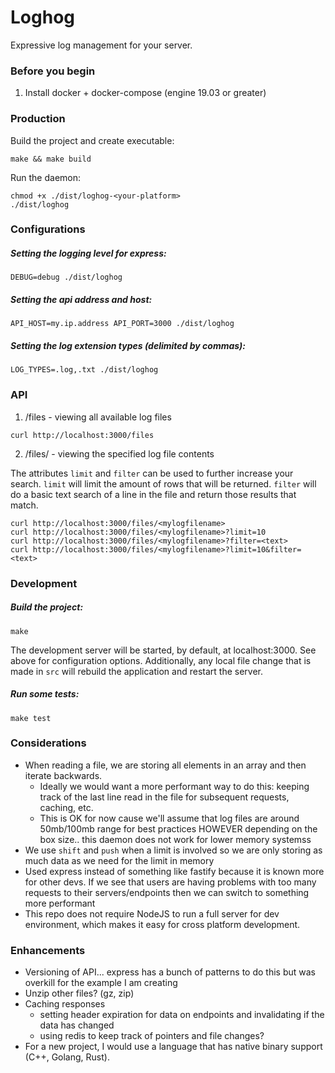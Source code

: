 # Loghog

Expressive log management for your server.

### Before you begin

1. Install docker + docker-compose (engine 19.03 or greater)

### Production

Build the project and create executable:
```
make && make build
```

Run the daemon:
```
chmod +x ./dist/loghog-<your-platform>
./dist/loghog
```

### Configurations

##### Setting the logging level for express:
```
DEBUG=debug ./dist/loghog
```

##### Setting the api address and host:
```
API_HOST=my.ip.address API_PORT=3000 ./dist/loghog
```

##### Setting the log extension types (delimited by commas):
```
LOG_TYPES=.log,.txt ./dist/loghog
```

### API

1. /files - viewing all available log files
```
curl http://localhost:3000/files
```

2. /files/<filename> - viewing the specified log file contents

The attributes `limit` and `filter` can be used to further increase your search. `limit` will limit the amount of rows that will be returned. `filter` will do a basic text search of a line in the file and return those results that match.

```
curl http://localhost:3000/files/<mylogfilename>
curl http://localhost:3000/files/<mylogfilename>?limit=10
curl http://localhost:3000/files/<mylogfilename>?filter=<text>
curl http://localhost:3000/files/<mylogfilename>?limit=10&filter=<text>
```

### Development

##### Build the project:
```
make
```

The development server will be started, by default, at localhost:3000. See above for configuration options. Additionally, any local file change that is made in `src` will rebuild the application and restart the server.

##### Run some tests:
```
make test
```

### Considerations

- When reading a file, we are storing all elements in an array and then iterate backwards.
    - Ideally we would want a more performant way to do this: keeping track of the last line read in the file for subsequent requests, caching, etc.
    - This is OK for now cause we'll assume that log files are around 50mb/100mb range for best practices HOWEVER depending on the box size.. this daemon does not work for lower memory systemss
- We use `shift` and `push` when a limit is involved so we are only storing as much data as we need for the limit in memory
- Used express instead of something like fastify because it is known more for other devs. If we see that users are having problems with too many requests to their servers/endpoints then we can switch to something more performant
- This repo does not require NodeJS to run a full server for dev environment, which makes it easy for cross platform development.

### Enhancements

- Versioning of API... express has a bunch of patterns to do this but was overkill for the example I am creating
- Unzip other files? (gz, zip)
- Caching responses
    - setting header expiration for data on endpoints and invalidating if the data has changed
    - using redis to keep track of pointers and file changes?
- For a new project, I would use a language that has native binary support (C++, Golang, Rust).
